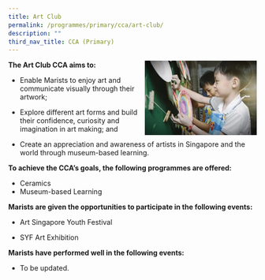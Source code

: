 ```yaml
---
title: Art Club
permalink: /programmes/primary/cca/art-club/
description: ""
third_nav_title: CCA (Primary)
---
```

<img align="right" src="/images/CCA/Primary/Art%20Club_D1R0786.jpg" style="width:45%">

**The Art Club CCA aims to:**&nbsp;

*   Enable Marists to enjoy art and communicate visually through their artwork;
*   Explore different art forms and build their confidence, curiosity and imagination in art making; and  
    
*   Create an appreciation and awareness of artists in Singapore and the world through museum-based learning.

**To achieve the CCA’s goals, the following programmes are offered:**&nbsp;

*   Ceramics
*   Museum-based Learning

  

**Marists are given the opportunities to participate in the following events:**&nbsp;

*   Art Singapore Youth Festival  
    
*   SYF&nbsp;Art&nbsp;Exhibition  
    

  

**Marists have performed well in the following events:**&nbsp;

*   To be updated.